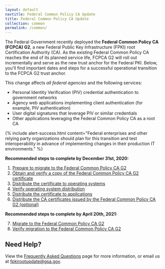 ```yaml
---
layout: default
navtitle: Federal Common Policy CA Update
title: Federal Common Policy CA Update
collection: common
permalink: /common/
---
```


The Federal Government recently deployed the **Federal Common Policy CA (FCPCA) G2**, a new Federal Public Key Infrastructure (FPKI) root Certification Authority (CA). As the existing Federal Common Policy CA reaches the end of its planned service life, FCPCA G2 will roll out incrementally and serve as the new trust anchor for the Federal PKI. Below, you'll find important dates and steps for a successful operational transition to the FCPCA G2 trust anchor.

This change affects *all federal agencies* and the following services:

- Personal Identity Verification (PIV) credential authentication to government networks
- Agency web applications implementing client authentication (for example, PIV authentication)
- User digital signatures that leverage PIV or similar credentials
- Other applications leveraging the Federal Common Policy CA as a root CA

{% include alert-success.html content="Federal enterprises and other relying party organizations should plan for this transition and test interoperability in advance of implementing changes in their production IT environments." %} 

**Recommended steps to complete by December 31st, 2020:**

<ol>
   <li><a href="/common/prepare-to-migrate/">Prepare to migrate to the Federal Common Policy CA G2</a></li>
   <li><a href="/common/obtain-and-verify/">Obtain and verify a copy of the Federal Common Policy CA G2 certificate</a></li>
   <li><a href="/common/distribute-os/">Distribute the certificate to operating systems</a></li>
   <li><a href="/common/verify-os-distribution/">Verify operating system distribution</a></li>
   <li><a href="/common/distribute-apps/">Distribute the certificate to applications</a></li>
   <li><a href="/common/certificates/">Distribute the CA certificates issued by the Federal Common Policy CA G2 (optional)</a></li>
</ol>
    
**Recommended steps to complete by April 20th, 2021:**

<ol>
   <li value="7"><a href="/common/migrate/">Migrate to the Federal Common Policy CA G2</a></li>
   <li value="8"><a href="/common/verify-migration/">Verify migration to the Federal Common Policy CA G2</a></li>
</ol>

## Need Help?

View the [Frequently Asked Questions]({{site.baseurl}}/common/faq/) page for more information, or email us at fpkirootupdate@gsa.gov.
